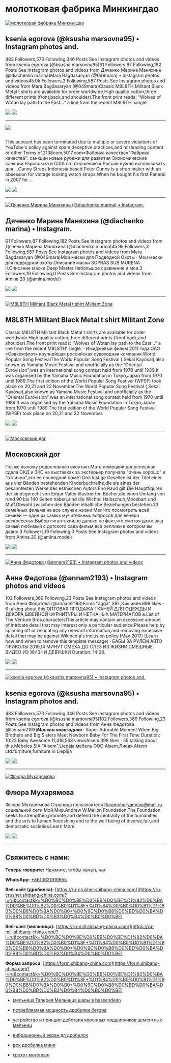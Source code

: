 # молотковая фабрика Минкингдао

<a href="https://swt.shibang-china.com/?l=ru&img&k=%D0%BC%D0%BE%D0%BB%D0%BE%D1%82%D0%BA%D0%BE%D0%B2%D0%B0%D1%8F+%D1%84%D0%B0%D0%B1%D1%80%D0%B8%D0%BA%D0%B0+%D0%9C%D0%B8%D0%BD%D0%BA%D0%B8%D0%BD%D0%B3%D0%B4%D0%B0%D0%BE" target="_blank">![молотковая фабрика Минкингдао](http://static.shibang-china.com/all-800x300/1528.jpg)</a>

## ksenia egorova (@ksusha marsovna95) • Instagram photos and.
483 Followers,573 Following,346 Posts See Instagram photos and videos from ksenia egorova (@ksusha marsovna95)61 Followers,87 Following,182 Posts See Instagram photos and videos from Дяченко Марина Маняхина (@diachenko marina)Mara Bagdasaryan (@049mara) • Instagram photos and videos45.9k Followers,3 Following,587 Posts See Instagram photos and videos from Mara Bagdasaryan (@049mara)Classic M8L8TH Militant Black Metal t shirts are available for order worldwide.High quality cotton,three different prints (front,back,and shoulder).The front print reads: “Wolves of Wotan lay path to the East…“ a line from the recent M8L8TH’ single.


<a href="https://whatsapp.shibangsoft.com/WhatsApp.php" target="_blank" title="WhatsApp">![](http://static.shibang-china.com/icon/whatsapp.png)</a> <a href="https://swt.shibang-china.com/?l=ru&icon&k=%D0%BC%D0%BE%D0%BB%D0%BE%D1%82%D0%BA%D0%BE%D0%B2%D0%B0%D1%8F+%D1%84%D0%B0%D0%B1%D1%80%D0%B8%D0%BA%D0%B0+%D0%9C%D0%B8%D0%BD%D0%BA%D0%B8%D0%BD%D0%B3%D0%B4%D0%B0%D0%BE" target="_blank">![](http://static.shibang-china.com/icon/chat-ru.png)</a>

---

<a href="https://swt.shibang-china.com/?l=ru&img&k=%D0%BC%D0%BE%D0%BB%D0%BE%D1%82%D0%BA%D0%BE%D0%B2%D0%B0%D1%8F+%D1%84%D0%B0%D0%B1%D1%80%D0%B8%D0%BA%D0%B0+%D0%9C%D0%B8%D0%BD%D0%BA%D0%B8%D0%BD%D0%B3%D0%B4%D0%B0%D0%BE" target="_blank">![](http://static.shibang-china.com/all-800x300/536.jpg)</a>

## 
This account has been terminated due to multiple or severe violations of YouTube's policy against spam,deceptive practices,and misleading content or other Terms of.2138com,5017.com&#171;Фабрика качества&#187;&quot;Фабрика качества&quot;: санкции новые рубежи для развития Экономические санкции Евросоюза и США по отношению к России нужно использовать для …Gunny Straps Indonesia based Peter Gunny is a strap maker with an obsession for vintage looking watch straps.When he bought his first Panerai in 2007 he …


<a href="https://whatsapp.shibangsoft.com/WhatsApp.php" target="_blank" title="WhatsApp">![](http://static.shibang-china.com/icon/whatsapp.png)</a> <a href="https://swt.shibang-china.com/?l=ru&icon&k=%D0%BC%D0%BE%D0%BB%D0%BE%D1%82%D0%BA%D0%BE%D0%B2%D0%B0%D1%8F+%D1%84%D0%B0%D0%B1%D1%80%D0%B8%D0%BA%D0%B0+%D0%9C%D0%B8%D0%BD%D0%BA%D0%B8%D0%BD%D0%B3%D0%B4%D0%B0%D0%BE" target="_blank">![](http://static.shibang-china.com/icon/chat-ru.png)</a>

---

<a href="https://swt.shibang-china.com/?l=ru&img&k=%D0%BC%D0%BE%D0%BB%D0%BE%D1%82%D0%BA%D0%BE%D0%B2%D0%B0%D1%8F+%D1%84%D0%B0%D0%B1%D1%80%D0%B8%D0%BA%D0%B0+%D0%9C%D0%B8%D0%BD%D0%BA%D0%B8%D0%BD%D0%B3%D0%B4%D0%B0%D0%BE" target="_blank">![Дяченко Марина Маняхина (@diachenko marina) • Instagram.](http://static.shibang-china.com/all-800x300/1393.jpg)</a>

## Дяченко Марина Маняхина (@diachenko marina) • Instagram.
61 Followers,87 Following,182 Posts See Instagram photos and videos from Дяченко Марина Маняхина (@diachenko marina)45.9k Followers,3 Following,587 Posts See Instagram photos and videos from Mara Bagdasaryan (@049mara)Мои маски для Подводной Охоты&nbsp;&#0183;&#32;Мои маски для подводной охоты.Описание маски SOPRAS SUB MURENA II.Описание маски Deep Master.Небольшое сравнение и мои.3 Followers,19 Following,0 Posts See Instagram photos and videos from Amina 20 (@amina.model)


<a href="https://whatsapp.shibangsoft.com/WhatsApp.php" target="_blank" title="WhatsApp">![](http://static.shibang-china.com/icon/whatsapp.png)</a> <a href="https://swt.shibang-china.com/?l=ru&icon&k=%D0%BC%D0%BE%D0%BB%D0%BE%D1%82%D0%BA%D0%BE%D0%B2%D0%B0%D1%8F+%D1%84%D0%B0%D0%B1%D1%80%D0%B8%D0%BA%D0%B0+%D0%9C%D0%B8%D0%BD%D0%BA%D0%B8%D0%BD%D0%B3%D0%B4%D0%B0%D0%BE" target="_blank">![](http://static.shibang-china.com/icon/chat-ru.png)</a>

---

<a href="https://swt.shibang-china.com/?l=ru&img&k=%D0%BC%D0%BE%D0%BB%D0%BE%D1%82%D0%BA%D0%BE%D0%B2%D0%B0%D1%8F+%D1%84%D0%B0%D0%B1%D1%80%D0%B8%D0%BA%D0%B0+%D0%9C%D0%B8%D0%BD%D0%BA%D0%B8%D0%BD%D0%B3%D0%B4%D0%B0%D0%BE" target="_blank">![M8L8TH Militant Black Metal t shirt Militant Zone](http://static.shibang-china.com/all-800x300/828.jpg)</a>

## M8L8TH Militant Black Metal t shirt Militant Zone
Classic M8L8TH Militant Black Metal t shirts are available for order worldwide.High quality cotton,three different prints (front,back,and shoulder).The front print reads: “Wolves of Wotan lay path to the East…“ a line from the recent M8L8TH’ single.&nbsp;&#0183;&#32;Имиджевый фильм 2011 года.ОАО &#171;Совкомфлот&#187; крупнейшая российская судоходная компания.World Popular Song FestivalThe World Popular Song Festival (,Sekai Kayōsai),also known as Yamaha Music Festival and unofficially as the &quot;Oriental Eurovision&quot;,was an international song contest held from 1970 until 1989.It was organised by the Yamaha Music Foundation in Tokyo,Japan from 1970 until 1989.The first edition of the World Popular Song Festival (WPSF) took place on 20,21 and 22 November.The World Popular Song Festival (,Sekai Kayōsai),also known as Yamaha Music Festival and unofficially as the &quot;Oriental Eurovision&quot;,was an international song contest held from 1970 until 1989.It was organised by the Yamaha Music Foundation in Tokyo,Japan from 1970 until 1989.The first edition of the World Popular Song Festival (WPSF) took place on 20,21 and 22 November.


<a href="https://whatsapp.shibangsoft.com/WhatsApp.php" target="_blank" title="WhatsApp">![](http://static.shibang-china.com/icon/whatsapp.png)</a> <a href="https://swt.shibang-china.com/?l=ru&icon&k=%D0%BC%D0%BE%D0%BB%D0%BE%D1%82%D0%BA%D0%BE%D0%B2%D0%B0%D1%8F+%D1%84%D0%B0%D0%B1%D1%80%D0%B8%D0%BA%D0%B0+%D0%9C%D0%B8%D0%BD%D0%BA%D0%B8%D0%BD%D0%B3%D0%B4%D0%B0%D0%BE" target="_blank">![](http://static.shibang-china.com/icon/chat-ru.png)</a>

---

<a href="https://swt.shibang-china.com/?l=ru&img&k=%D0%BC%D0%BE%D0%BB%D0%BE%D1%82%D0%BA%D0%BE%D0%B2%D0%B0%D1%8F+%D1%84%D0%B0%D0%B1%D1%80%D0%B8%D0%BA%D0%B0+%D0%9C%D0%B8%D0%BD%D0%BA%D0%B8%D0%BD%D0%B3%D0%B4%D0%B0%D0%BE" target="_blank">![Московский дог](http://static.shibang-china.com/all-800x300/741.jpg)</a>

## Московский дог
Позже выложу родословную вконтакт.Мать немецкий дог,успешная сдала ОКД и ЗКС,на выставках за экстерьер получала &quot;очень хорошо&quot; и &quot;отлично&quot;,это ее последний помёт.Drei lustige Gesellen ist der Titel einer aus vier B&#228;nden bestehenden Kinderbuchreihe,die als eines der bekanntesten Werke des estnischen Autors Eno Raud gilt.Die Hauptfiguren der kindsgerecht von Edgar Valter illustrierten B&#252;cher,die einen Umfang von rund 90 bis 140 Seiten haben,sind die Wichtel Halbschuh,Moosbart und Muff.Obwohl zwischen den B&#228;nden inhaltliche Beziehungen bestehen.33 семейных фильма на все случаи жизни МелЧто посмотреть всей семьёй — один из самых мучительных вопросов для вечера воскресенья.Выбор гигантский,но далеко не факт,что,смотря даже ваш самый любимый с детского сада фильм,все реплики в котором вы давно.3 Followers,19 Following,0 Posts See Instagram photos and videos from Amina 20 (@amina.model)


<a href="https://whatsapp.shibangsoft.com/WhatsApp.php" target="_blank" title="WhatsApp">![](http://static.shibang-china.com/icon/whatsapp.png)</a> <a href="https://swt.shibang-china.com/?l=ru&icon&k=%D0%BC%D0%BE%D0%BB%D0%BE%D1%82%D0%BA%D0%BE%D0%B2%D0%B0%D1%8F+%D1%84%D0%B0%D0%B1%D1%80%D0%B8%D0%BA%D0%B0+%D0%9C%D0%B8%D0%BD%D0%BA%D0%B8%D0%BD%D0%B3%D0%B4%D0%B0%D0%BE" target="_blank">![](http://static.shibang-china.com/icon/chat-ru.png)</a>

---

<a href="https://swt.shibang-china.com/?l=ru&img&k=%D0%BC%D0%BE%D0%BB%D0%BE%D1%82%D0%BA%D0%BE%D0%B2%D0%B0%D1%8F+%D1%84%D0%B0%D0%B1%D1%80%D0%B8%D0%BA%D0%B0+%D0%9C%D0%B8%D0%BD%D0%BA%D0%B8%D0%BD%D0%B3%D0%B4%D0%B0%D0%BE" target="_blank">![Анна Федотова (@annam2193) • Instagram photos and videos](http://static.shibang-china.com/all-800x300/910.jpg)</a>

## Анна Федотова (@annam2193) • Instagram photos and videos
102 Followers,369 Following,23 Posts See Instagram photos and videos from Анна Федотова (@annam2193)Firma &quot;agga&quot; SRL,Кишинёв.899 likes &#183; 6 talking about this.ОПТОВАЯ ПРОДАЖА ТКАНЕЙ ДЛЯ ОДЕЖДЫ И ДЕКОРА,ШВЕЙНОЙ ФУРНИТУРЫ И НЕТКАНЫХ МАТЕРИАЛОВ в.List of The Venture Bros.charactersThis article may contain an excessive amount of intricate detail that may interest only a particular audience.Please help by spinning off or relocating any relevant information,and removing excessive detail that may be against Wikipedia's inclusion policy.(May 2017) (Learn how and when to remove this template message)&nbsp;&#0183;&#32;БАБЫ ЗА РУЛЕМ АВТО ПРИКОЛЫ 2019,14 МИНУТ СМЕХА ДО СЛЕЗ ИЗ ЖИЗНИ,СМЕШНЫЕ ВИДЕО ИЗ ЖИЗНИ ДЕВУШКИ Duration: 14:08.


<a href="https://whatsapp.shibangsoft.com/WhatsApp.php" target="_blank" title="WhatsApp">![](http://static.shibang-china.com/icon/whatsapp.png)</a> <a href="https://swt.shibang-china.com/?l=ru&icon&k=%D0%BC%D0%BE%D0%BB%D0%BE%D1%82%D0%BA%D0%BE%D0%B2%D0%B0%D1%8F+%D1%84%D0%B0%D0%B1%D1%80%D0%B8%D0%BA%D0%B0+%D0%9C%D0%B8%D0%BD%D0%BA%D0%B8%D0%BD%D0%B3%D0%B4%D0%B0%D0%BE" target="_blank">![](http://static.shibang-china.com/icon/chat-ru.png)</a>

---

<a href="https://swt.shibang-china.com/?l=ru&img&k=%D0%BC%D0%BE%D0%BB%D0%BE%D1%82%D0%BA%D0%BE%D0%B2%D0%B0%D1%8F+%D1%84%D0%B0%D0%B1%D1%80%D0%B8%D0%BA%D0%B0+%D0%9C%D0%B8%D0%BD%D0%BA%D0%B8%D0%BD%D0%B3%D0%B4%D0%B0%D0%BE" target="_blank">![ksenia egorova (@ksusha marsovna95) • Instagram photos and.](http://static.shibang-china.com/all-800x300/415.jpg)</a>

## ksenia egorova (@ksusha marsovna95) • Instagram photos and.
483 Followers,573 Following,346 Posts See Instagram photos and videos from ksenia egorova (@ksusha marsovna95)102 Followers,369 Following,23 Posts See Instagram photos and videos from Анна Федотова (@annam2193)***Москва новогодняя***&nbsp;&#0183;&#32;Super Adorable Moment When Big Brothers and Big Sisters Meet Newborn Baby For The First Time Duration: 10:23.Baby Awesome 11,416,568 viewsAlsem.398 likes &#183; 55 talking about this.Mēbeles SIA &quot;Alsem&quot;,Liepāja,мебель ООО Alsem,Лиеая,Alsem Ltd.furniture,furniture in Liepāja


<a href="https://whatsapp.shibangsoft.com/WhatsApp.php" target="_blank" title="WhatsApp">![](http://static.shibang-china.com/icon/whatsapp.png)</a> <a href="https://swt.shibang-china.com/?l=ru&icon&k=%D0%BC%D0%BE%D0%BB%D0%BE%D1%82%D0%BA%D0%BE%D0%B2%D0%B0%D1%8F+%D1%84%D0%B0%D0%B1%D1%80%D0%B8%D0%BA%D0%B0+%D0%9C%D0%B8%D0%BD%D0%BA%D0%B8%D0%BD%D0%B3%D0%B4%D0%B0%D0%BE" target="_blank">![](http://static.shibang-china.com/icon/chat-ru.png)</a>

---

<a href="https://swt.shibang-china.com/?l=ru&img&k=%D0%BC%D0%BE%D0%BB%D0%BE%D1%82%D0%BA%D0%BE%D0%B2%D0%B0%D1%8F+%D1%84%D0%B0%D0%B1%D1%80%D0%B8%D0%BA%D0%B0+%D0%9C%D0%B8%D0%BD%D0%BA%D0%B8%D0%BD%D0%B3%D0%B4%D0%B0%D0%BE" target="_blank">![Флюра Мухарямова](http://static.shibang-china.com/all-800x300/1111.jpg)</a>

## Флюра Мухарямова
Флюра Мухарямова.Страница пользователя fluramuharyamova@mail.ru социальной сети Мой Мир.Andrew W.Mellon Foundation.The Foundation seeks to strengthen,promote,and defend the centrality of the humanities and the arts to human flourishing and to the well being of diverse,fair,and democratic societies.Learn More

<a href="https://whatsapp.shibangsoft.com/WhatsApp.php" target="_blank" title="WhatsApp">![](http://static.shibang-china.com/icon/whatsapp.png)</a> <a href="https://swt.shibang-china.com/?l=ru&icon&k=%D0%BC%D0%BE%D0%BB%D0%BE%D1%82%D0%BA%D0%BE%D0%B2%D0%B0%D1%8F+%D1%84%D0%B0%D0%B1%D1%80%D0%B8%D0%BA%D0%B0+%D0%9C%D0%B8%D0%BD%D0%BA%D0%B8%D0%BD%D0%B3%D0%B4%D0%B0%D0%BE" target="_blank">![](http://static.shibang-china.com/icon/chat-ru.png)</a>

---
## Свяжитесь с нами:

**Теперь говорите:** [Нажмите, чтобы начать чат](https://swt.shibang-china.com?l=ru&contact&k=%D0%BC%D0%BE%D0%BB%D0%BE%D1%82%D0%BA%D0%BE%D0%B2%D0%B0%D1%8F+%D1%84%D0%B0%D0%B1%D1%80%D0%B8%D0%BA%D0%B0+%D0%9C%D0%B8%D0%BD%D0%BA%D0%B8%D0%BD%D0%B3%D0%B4%D0%B0%D0%BE)

**WhatsApp:**  [+8613621919955](https://whatsapp.shibangsoft.com/WhatsApp.php)

**Веб-сайт (дробилка):** [https://ru-crusher.shibang-china.com/](https://ru-crusher.shibang-china.com/?l=ru&contact&k=%D0%BC%D0%BE%D0%BB%D0%BE%D1%82%D0%BA%D0%BE%D0%B2%D0%B0%D1%8F+%D1%84%D0%B0%D0%B1%D1%80%D0%B8%D0%BA%D0%B0+%D0%9C%D0%B8%D0%BD%D0%BA%D0%B8%D0%BD%D0%B3%D0%B4%D0%B0%D0%BE)

**Веб-сайт (мельница):** [https://ru-mill.shibang-china.com/](https://ru-mill.shibang-china.com/?l=ru&contact&k=%D0%BC%D0%BE%D0%BB%D0%BE%D1%82%D0%BA%D0%BE%D0%B2%D0%B0%D1%8F+%D1%84%D0%B0%D0%B1%D1%80%D0%B8%D0%BA%D0%B0+%D0%9C%D0%B8%D0%BD%D0%BA%D0%B8%D0%BD%D0%B3%D0%B4%D0%B0%D0%BE)

**Форма запроса:** [https://form.shibang-china.com](https://form.shibang-china.com?l=ru&contact&k=%D0%BC%D0%BE%D0%BB%D0%BE%D1%82%D0%BA%D0%BE%D0%B2%D0%B0%D1%8F+%D1%84%D0%B0%D0%B1%D1%80%D0%B8%D0%BA%D0%B0+%D0%9C%D0%B8%D0%BD%D0%BA%D0%B8%D0%BD%D0%B3%D0%B4%D0%B0%D0%BE)

* [мельница Галерея Мельница шары в bassendean](../112/%D0%BC%D0%B5%D0%BB%D1%8C%D0%BD%D0%B8%D1%86%D0%B0%20%D0%93%D0%B0%D0%BB%D0%B5%D1%80%D0%B5%D1%8F%20%D0%9C%D0%B5%D0%BB%D1%8C%D0%BD%D0%B8%D1%86%D0%B0%20%D1%88%D0%B0%D1%80%D1%8B%20%D0%B2%20bassendean.md)

* [потребляемая мощность дробилки бетона](../115/%D0%BF%D0%BE%D1%82%D1%80%D0%B5%D0%B1%D0%BB%D1%8F%D0%B5%D0%BC%D0%B0%D1%8F%20%D0%BC%D0%BE%D1%89%D0%BD%D0%BE%D1%81%D1%82%D1%8C%20%D0%B4%D1%80%D0%BE%D0%B1%D0%B8%D0%BB%D0%BA%D0%B8%20%D0%B1%D0%B5%D1%82%D0%BE%D0%BD%D0%B0.md)

* [устройство и принцип действия коренных подшипников цементных мельниц](../106/%D1%83%D1%81%D1%82%D1%80%D0%BE%D0%B9%D1%81%D1%82%D0%B2%D0%BE%20%D0%B8%20%D0%BF%D1%80%D0%B8%D0%BD%D1%86%D0%B8%D0%BF%20%D0%B4%D0%B5%D0%B9%D1%81%D1%82%D0%B2%D0%B8%D1%8F%20%D0%BA%D0%BE%D1%80%D0%B5%D0%BD%D0%BD%D1%8B%D1%85%20%D0%BF%D0%BE%D0%B4%D1%88%D0%B8%D0%BF%D0%BD%D0%B8%D0%BA%D0%BE%D0%B2%20%D1%86%D0%B5%D0%BC%D0%B5%D0%BD%D1%82%D0%BD%D1%8B%D1%85%20%D0%BC%D0%B5%D0%BB%D1%8C%D0%BD%D0%B8%D1%86.md)

* [вибрационный экран дл дробилок](../109/%D0%B2%D0%B8%D0%B1%D1%80%D0%B0%D1%86%D0%B8%D0%BE%D0%BD%D0%BD%D1%8B%D0%B9%20%D1%8D%D0%BA%D1%80%D0%B0%D0%BD%20%D0%B4%D0%BB%20%D0%B4%D1%80%D0%BE%D0%B1%D0%B8%D0%BB%D0%BE%D0%BA.md)

* [рок дробилка мини](../115/%D1%80%D0%BE%D0%BA%20%D0%B4%D1%80%D0%BE%D0%B1%D0%B8%D0%BB%D0%BA%D0%B0%20%D0%BC%D0%B8%D0%BD%D0%B8.md)

* [грохот могенсен](../106/%D0%B3%D1%80%D0%BE%D1%85%D0%BE%D1%82%20%D0%BC%D0%BE%D0%B3%D0%B5%D0%BD%D1%81%D0%B5%D0%BD.md)